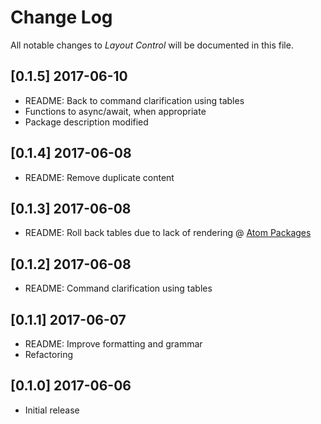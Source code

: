 # Change Log
All notable changes to *Layout Control* will be documented in this file.

## [0.1.5] 2017-06-10
- README: Back to command clarification using tables
- Functions to async/await, when appropriate
- Package description modified

## [0.1.4] 2017-06-08
- README: Remove duplicate content

## [0.1.3] 2017-06-08
- README: Roll back tables due to lack of rendering @ [Atom Packages](https://atom.io/packages/)

## [0.1.2] 2017-06-08
- README: Command clarification using tables

## [0.1.1] 2017-06-07
- README: Improve formatting and grammar
- Refactoring

## [0.1.0] 2017-06-06
- Initial release
